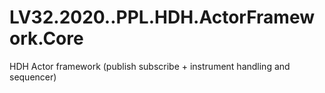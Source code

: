 # LV32.2020..PPL.HDH.ActorFramework.Core
HDH Actor framework (publish subscribe + instrument handling and sequencer)
